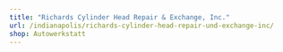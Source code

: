 ```yaml
---
title: "Richards Cylinder Head Repair & Exchange, Inc."
url: /indianapolis/richards-cylinder-head-repair-und-exchange-inc/
shop: Autowerkstatt
---
```

